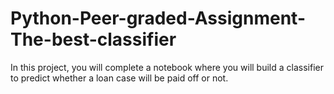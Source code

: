 # Python-Peer-graded-Assignment-The-best-classifier
In this project, you will complete a notebook where you will build a classifier to predict whether a loan case will be paid off or not.
